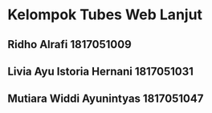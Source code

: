 # Kelompok Tubes Web Lanjut

## Ridho Alrafi 1817051009
## Livia Ayu Istoria Hernani 1817051031
## Mutiara Widdi Ayunintyas 1817051047
